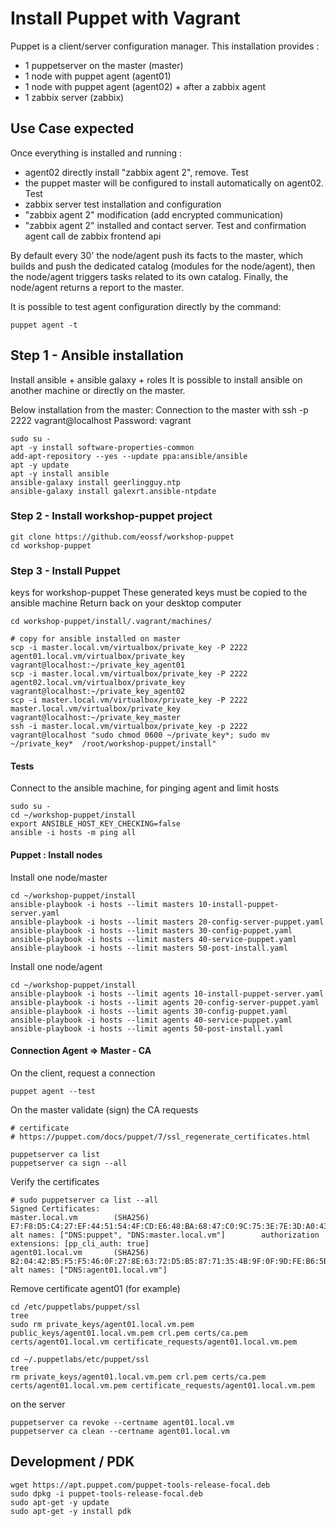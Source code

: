 # Install Puppet with Vagrant
Puppet is a client/server configuration manager.
This installation provides :
 - 1 puppetserver on the master (master)
 - 1 node with puppet agent (agent01)
 - 1 node with puppet agent (agent02) + after a zabbix agent
 - 1 zabbix server (zabbix)

## Use Case expected
Once everything is installed and running : 
 - agent02 directly install "zabbix agent 2", remove. Test
 - the puppet master will be configured to install automatically on agent02. Test
 - zabbix server test installation and configuration
 - "zabbix agent 2" modification (add encrypted communication)
 - "zabbix agent 2" installed and contact server. Test and confirmation agent call de zabbix frontend api

By default every 30' the node/agent push its facts to the master, which builds and push the dedicated catalog (modules for the node/agent), then the node/agent triggers tasks related to its own catalog. Finally, the node/agent returns a report to the master.

It is possible to test agent configuration directly by the command:
````
puppet agent -t
````

## Step 1 - Ansible installation
Install ansible + ansible galaxy + roles
It is possible to install ansible on another machine or directly on the master.

Below installation from the master:
Connection to the master with ssh -p 2222 vagrant@localhost
Password: vagrant
````
sudo su -
apt -y install software-properties-common
add-apt-repository --yes --update ppa:ansible/ansible
apt -y update
apt -y install ansible
ansible-galaxy install geerlingguy.ntp
ansible-galaxy install galexrt.ansible-ntpdate
````

### Step 2 - Install workshop-puppet project
````
git clone https://github.com/eossf/workshop-puppet
cd workshop-puppet
````

### Step 3 - Install Puppet
keys for workshop-puppet
These generated keys must be copied to the ansible machine
Return back on your desktop computer
````
cd workshop-puppet/install/.vagrant/machines/

# copy for ansible installed on master
scp -i master.local.vm/virtualbox/private_key -P 2222 agent01.local.vm/virtualbox/private_key vagrant@localhost:~/private_key_agent01
scp -i master.local.vm/virtualbox/private_key -P 2222 agent02.local.vm/virtualbox/private_key vagrant@localhost:~/private_key_agent02
scp -i master.local.vm/virtualbox/private_key -P 2222 master.local.vm/virtualbox/private_key vagrant@localhost:~/private_key_master
ssh -i master.local.vm/virtualbox/private_key -p 2222 vagrant@localhost "sudo chmod 0600 ~/private_key*; sudo mv ~/private_key*  /root/workshop-puppet/install"
````

#### Tests
Connect to the ansible machine, for pinging agent and limit hosts
````
sudo su -
cd ~/workshop-puppet/install
export ANSIBLE_HOST_KEY_CHECKING=false
ansible -i hosts -m ping all
````

#### Puppet : Install nodes
Install one node/master

````
cd ~/workshop-puppet/install
ansible-playbook -i hosts --limit masters 10-install-puppet-server.yaml
ansible-playbook -i hosts --limit masters 20-config-server-puppet.yaml
ansible-playbook -i hosts --limit masters 30-config-puppet.yaml
ansible-playbook -i hosts --limit masters 40-service-puppet.yaml
ansible-playbook -i hosts --limit masters 50-post-install.yaml
````

Install one node/agent
````
cd ~/workshop-puppet/install
ansible-playbook -i hosts --limit agents 10-install-puppet-server.yaml
ansible-playbook -i hosts --limit agents 20-config-server-puppet.yaml
ansible-playbook -i hosts --limit agents 30-config-puppet.yaml
ansible-playbook -i hosts --limit agents 40-service-puppet.yaml
ansible-playbook -i hosts --limit agents 50-post-install.yaml
````

#### Connection Agent => Master - CA 
On the client, request a connection 
````
puppet agent --test
````

On the master validate (sign) the CA requests
````
# certificate
# https://puppet.com/docs/puppet/7/ssl_regenerate_certificates.html

puppetserver ca list
puppetserver ca sign --all
````

Verify the certificates
````
# sudo puppetserver ca list --all
Signed Certificates:
master.local.vm        (SHA256)  E7:F8:D5:C4:27:EF:44:51:54:4F:CD:E6:48:BA:68:47:C0:9C:75:3E:7E:3D:A0:43:39:8E:94:C5:5B:70:CB:D5 alt names: ["DNS:puppet", "DNS:master.local.vm"]        authorization extensions: [pp_cli_auth: true]
agent01.local.vm       (SHA256)  B2:04:42:B5:F5:F5:46:0F:27:8E:63:72:D5:B5:87:71:35:4B:9F:0F:9D:FE:B6:5B:DC:DE:4E:A8:8F:D6:92:17 alt names: ["DNS:agent01.local.vm"]
````

Remove certificate agent01 (for example)
````
cd /etc/puppetlabs/puppet/ssl
tree
sudo rm private_keys/agent01.local.vm.pem public_keys/agent01.local.vm.pem crl.pem certs/ca.pem certs/agent01.local.vm certificate_requests/agent01.local.vm.pem

cd ~/.puppetlabs/etc/puppet/ssl
tree
rm private_keys/agent01.local.vm.pem crl.pem certs/ca.pem certs/agent01.local.vm.pem certificate_requests/agent01.local.vm.pem
````

on the server
````
puppetserver ca revoke --certname agent01.local.vm
puppetserver ca clean --certname agent01.local.vm
````

## Development / PDK
````
wget https://apt.puppet.com/puppet-tools-release-focal.deb
sudo dpkg -i puppet-tools-release-focal.deb
sudo apt-get -y update
sudo apt-get -y install pdk
````
